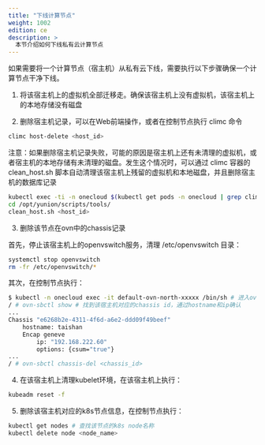 ```yaml
---
title: "下线计算节点"
weight: 1002
edition: ce
description: >
  本节介绍如何下线私有云计算节点
---
```


如果需要将一个计算节点（宿主机）从私有云下线，需要执行以下步骤确保一个计算节点干净下线。

1. 将该宿主机上的虚拟机全部迁移走。确保该宿主机上没有虚拟机，该宿主机上的本地存储没有磁盘

2. 删除宿主机记录，可以在Web前端操作，或者在控制节点执行 climc 命令

```bash
climc host-delete <host_id>
```

注意：如果删除宿主机记录失败，可能的原因是宿主机上还有未清理的虚拟机，或者宿主机的本地存储有未清理的磁盘。发生这个情况时，可以通过 climc 容器的 clean_host.sh 脚本自动清理该宿主机上残留的虚拟机和本地磁盘，并且删除宿主机的数据库记录

```bash
kubectl exec -ti -n onecloud $(kubectl get pods -n onecloud | grep climc | awk '{print $1}') sh # 进入climc容器执行如下命令
cd /opt/yunion/scripts/tools/
clean_host.sh <host_id>
```

3. 删除该节点在ovn中的chassis记录

首先，停止该宿主机上的openvswitch服务，清理 /etc/openvswitch 目录：

```bash
systemctl stop openvswitch
rm -fr /etc/openvswitch/*
```

其次，在控制节点执行：

```bash
$ kubectl -n onecloud exec -it default-ovn-north-xxxxx /bin/sh # 进入ovn-northd容器执行以下命令
/ # ovn-sbctl show # 找到该宿主机对应的chassis id，通过hostname和ip确认
...
Chassis "e6268b2e-4311-4f6d-a6e2-ddd09f49beef"
    hostname: taishan
    Encap geneve
        ip: "192.168.222.60"
        options: {csum="true"}
...
/ # ovn-sbctl chassis-del <chassis_id>
```

4. 在该宿主机上清理kubelet环境，在该宿主机上执行：

```bash
kubeadm reset -f
```

5. 删除该宿主机对应的k8s节点信息，在控制节点执行：

```bash
kubectl get nodes # 查找该节点的k8s node名称
kubectl delete node <node_name>
```
